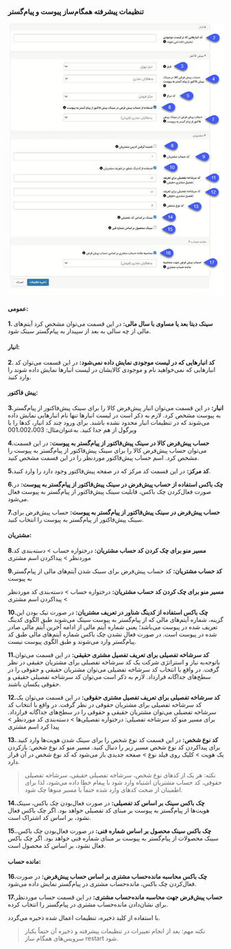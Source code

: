### تنظیمات پیشرفته همگام‌ساز پیوست و پیام‌گستر

![](peyvast.jpg)

#### عمومی:

**1. سینک دیتا بعد یا مساوی با سال مالی:** در این قسمت می‌توان مشخص کرد آیتم‌های مالی از چه سالی به بعد از سپیدار به پیام‌گستر سینک شود.

#### انبار: 

**2.    کد انبارهایی که در لیست موجودی نمایش داده نمی‌شود:** در این قسمت می‌توان کد انبارهایی که نمی‌خواهید نام و موجودی کالایشان در لیست انبارها نمایش داده شوند را وارد کنید.

#### پیش فاکتور: 

**3.انبار:** در این قسمت می‌توان انبار پیش‌فرض کالا را برای سینک پیش‌فاکتور از پیام‌گستر به پیوست مشخص کرد. لازم به ذکر است در لیست انبارها تنها نام انبارهایی نمایش داده می‌شوند که در تنظیمات انبار محدود نشده باشند. برای ورود چند کد انبار، کدها را با ویرگول از هم جدا کنید. به‌عنوان‌مثال: 001،002،003

**4.حساب پیش‌فرض کالا در سینک پیش‌فاکتور از پیام‌گستر به پیوست:** در این قسمت می‌توان حساب پیش‌فرض کالا را برای سینک پیش‌فاکتور از پیام‌گستر به پیوست را مشخص کرد. اسم حساب پیش‌فاکتور موردنظر را در این قسمت مشخص کنید.

**5.کد مرکز:** در این قسمت کد مرکز که در صفحه پیش‌فاکتور وجود دارد را وارد کنید.

**6.چک باکس استفاده از حساب پیش‌فرض در سینک پیش‌فاکتور از پیام‌گستر به پیوست:** در صورت فعال‌کردن چک باکس، قابلیت سینک پیش‌فاکتور از پیام‌گستر به پیوست فعال می‌شود.

**7.حساب پیش‌فرض در سینک پیش‌فاکتور از پیام‌گستر به پیوست:** حساب پیش‌فرض برای سینک پیش‌فاکتور از پیام‌گستر به پیوست را انتخاب کنید.

#### مشتریان:

**8.مسیر منو برای چک کردن کد حساب مشتریان:**  درختواره حساب > دسته‌بندی کد موردنظر > پیداکردن اسم مشتری

**9.کد حساب مشتریان:**  کد حساب پیش‌فرض برای سینک شدن آیتم‌های مالی از پیام‌گستر به پیوست

**مسیر منو برای چک کردن کد حساب مشتریان:**  درختواره حساب > دسته‌بندی کد موردنظر > پیداکردن اسم مشتری

**10.چک باکس استفاده از کدینگ شناور در تعریف مشتریان:** در صورت تیک بودن این گزینه، شماره آیتم‌های مالی که از پیام‌گستر به پیوست سینک می‌شوند طبق الگوی کدینگ تعریف شده در پیوست می‌باشد؛ یعنی شماره آیتم مالی از ادامه آخرین آیتم مالی صادر شده در پیوست است. در صورت فعال نشدن چک باکس شماره آیتم‌های مالی طبق کد پیام‌گستر وارد می‌شوند و طبق الگوی پیوست نیست.

**11.کد سرشاخه تفصیلی برای تعریف تفصیل مشتری حقیقی:** در این قسمت می‌توان باتوجه‌به نیاز و استراتژی شرکت یک کد سرشاخه تفصیلی برای مشتریان حقیقی در نظر گرفت. در واقع با انتخاب کد سرشاخه تفضیلی می‌توان مشتریان حقیقی و حقوقی را در سطح‌های جداگانه قرارداد. لازم به ذکر است می‌توان کد سرشاخه تفصیلی حقیقی و حقوقی یکسان باشند.

**12.کد سرشاخه تفصیلی برای تعریف تفصیل مشتری حقوقی:** در این قسمت می‌توان یک کد سرشاخه تفصیلی برای مشتریان حقوقی در نظر گرفت. در واقع با انتخاب کد سرشاخه تفضیلی می‌توان مشتریان حقیقی و حقوقی را در سطح‌های جداگانه قرارداد. برای 
مسیر منو کد سرشاخه تفصیلی: درختواره تفصیلی‌ها > دسته‌بندی کد موردنظر > پیدا کرد اسم مشتری

**13.کد نوع شخص:** در این قسمت کد نوع شخص را برای سینک شدن هویت‌ها وارد کنید. برای پیداکردن کد نوع شخص مسیر زیر را دنبال کنید. 
مسیر منو کد نوع شخص: بازکردن یک هویت > کلیک روی فیلد نوع > صفحه جدیدی باز می‌شود که کد نوع شخص در آن قرار دارد. 

> نکته: هر یک از کدهای نوع شخص، سرشاخه تفصیلی حقیقی، سرشاخه تفصیلی حقوقی، کد حساب مشتریان اشتباه وارد شود با پیغام خطا داده می‌شود، لذا برای اطمینان از صحت کدهای وارد شده حتماً با مسیر منوها چک شود.

**14.چک باکس سینک بر اساس کد تفصیلی:** در صورت فعال‌بودن چک باکس، سینک هویت‌ها از پیام‌گستر به پیوست بر مبنای کد تفصیلی خواهد بود. اگر چک باکس فعال نشود، بر اساس کد اشتراک است.

**15.چک باکس سینک محصول بر اساس شماره فنی:** در صورت فعال‌بودن چک باکس، سینک محصولات از پیام‌گستر به پیوست بر مبنای شماره فنی خواهد بود. اگر چک باکس فعال نشود، بر اساس کد محصول است.

#### مانده حساب: 

**16.چک باکس محاسبه مانده‌حساب مشتری بر اساس حساب پیش‌فرض:** در صورت فعال‌کردن چک باکس، مانده‌حساب مشتری در پیام‌گستر نمایش داده می‌شود.

**17.حساب پیش‌فرض جهت محاسبه مانده‌حساب مشتری:** در این قسمت حساب موردنظر برای نشان‌دادن مانده‌حساب مشتری در پیام‌گستر را انتخاب کرده.

با استفاده از کلید ذخیره، تنظیمات اعمال شده ذخیره می‌گردد.

> نکته مهم: بعد از انجام تغییرات در تنظیمات پیشرفته و ذخیره آن حتماً یکبار سرویس‌های همگام ساز restart  شود.



